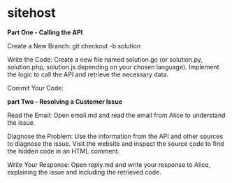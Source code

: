 # sitehost

**Part One - Calling the API**

Create a New Branch:
git checkout -b solution

Write the Code:
Create a new file named solution.go (or solution.py, solution.php, solution.js depending on your chosen language).
Implement the logic to call the API and retrieve the necessary data.

Commit Your Code:

**part Two - Resolving a Customer Issue**

Read the Email:
Open email.md and read the email from Alice to understand the issue.

Diagnose the Problem:
Use the information from the API and other sources to diagnose the issue.
Visit the website and inspect the source code to find the hidden code in an HTML comment.

Write Your Response:
Open reply.md and write your response to Alice, explaining the issue and including the retrieved code.
